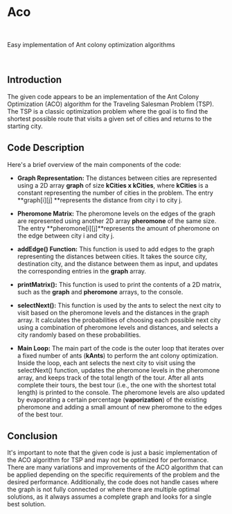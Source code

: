 # Aco

<br>

Easy implementation of Ant colony optimization algorithms

<br>

## Introduction 

The given code appears to be an implementation of the Ant Colony Optimization (ACO) algorithm for the Traveling Salesman Problem (TSP). The TSP is a classic optimization problem where the goal is to find the shortest possible route that visits a given set of cities and returns to the starting city.

## Code Description

Here's a brief overview of the main components of the code:

- **Graph Representation:** The distances between cities are represented using a 2D array **graph** of size **kCities x kCities**, where **kCities** is a constant representing the number of cities in the problem. The entry **graph[i][j] **represents the distance from city i to city j.

- **Pheromone Matrix:** The pheromone levels on the edges of the graph are represented using another 2D array **pheromone** of the same size. The entry **pheromone[i][j]**represents the amount of pheromone on the edge between city i and city j.

- **addEdge() Function:** This function is used to add edges to the graph representing the distances between cities. It takes the source city, destination city, and the distance between them as input, and updates the corresponding entries in the **graph** array.

- **printMatrix():** This function is used to print the contents of a 2D matrix, such as the **graph** and **pheromone** arrays, to the console.

- **selectNext():** This function is used by the ants to select the next city to visit based on the pheromone levels and the distances in the graph array. It calculates the probabilities of choosing each possible next city using a combination of pheromone levels and distances, and selects a city randomly based on these probabilities.

- **Main Loop:** The main part of the code is the outer loop that iterates over a fixed number of ants (**kAnts**) to perform the ant colony optimization. Inside the loop, each ant selects the next city to visit using the selectNext() function, updates the pheromone levels in the pheromone array, and keeps track of the total length of the tour. After all ants complete their tours, the best tour (i.e., the one with the shortest total length) is printed to the console. The pheromone levels are also updated by evaporating a certain percentage (**vaporization**) of the existing pheromone and adding a small amount of new pheromone to the edges of the best tour.
  
## Conclusion

It's important to note that the given code is just a basic implementation of the ACO algorithm for TSP and may not be optimized for performance. There are many variations and improvements of the ACO algorithm that can be applied depending on the specific requirements of the problem and the desired performance. Additionally, the code does not handle cases where the graph is not fully connected or where there are multiple optimal solutions, as it always assumes a complete graph and looks for a single best solution.
